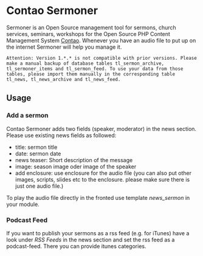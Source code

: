 # Contao Sermoner
Sermoner is an Open Source management tool for sermons, church services, seminars, workshops for the Open Source PHP Content Management System [Contao][1]. Whenever you have an audio file to put up on the internet Sermoner will help you manage it. 

`Attention: Version 1.*.* is not compatible with prior versions. Please make a manual backup of database tables tl_sermon_archive, tl_sermoner_items and tl_sermon_feed. To use your data from those tables, please import them manually in the corresponding table tl_news, tl_news_archive and tl_news_feed.`

## Usage
### Add a sermon
Contao Sermoner adds two fields (speaker, moderator) in the news section. Please use existing news fields as followed:
* title: sermon title
* date: sermon date
* news teaser: Short description of the message
* image: season image oder image of the speaker
* add enclosure: use enclosure for the audio file (you can also put other images, scripts, slides etc to the enclosure. please make sure there is just one audio file.)

To play the audio file directly in the fronted use template *news_sermon* in your module.

### Podcast Feed
If you want to publish your sermons as a rss feed (e.g. for iTunes) have a look under *RSS Feeds* in the news section and set the rss feed as a podcast-feed. There you can provide itunes categories.

[1]: https://contao.org
